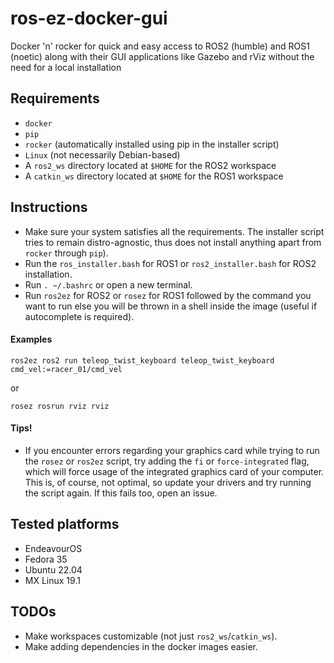 # ros-ez-docker-gui
Docker 'n' rocker for quick and easy access to ROS2 (humble) and ROS1 (noetic) along with their GUI applications like Gazebo and rViz without the need for a local installation

## Requirements

* `docker`
* `pip`
* `rocker` (automatically installed using pip in the installer script)
* `Linux` (not necessarily Debian-based)
* A `ros2_ws` directory located at `$HOME` for the ROS2 workspace
* A `catkin_ws` directory located at `$HOME` for the ROS1 workspace

## Instructions
* Make sure your system satisfies all the requirements. The installer script tries to remain distro-agnostic, thus does not install anything apart from `rocker` through `pip`).
* Run the `ros_installer.bash` for ROS1 or `ros2_installer.bash` for ROS2 installation.
* Run `. ~/.bashrc` or open a new terminal.
* Run `ros2ez` for ROS2 or `rosez` for ROS1 followed by the command you want to run else you will be thrown in a shell inside the image (useful if autocomplete is required).

#### Examples

`ros2ez ros2 run teleop_twist_keyboard teleop_twist_keyboard cmd_vel:=racer_01/cmd_vel`

or

`rosez rosrun rviz rviz`

#### Tips!
* If you encounter errors regarding your graphics card while trying to run the `rosez` or `ros2ez` script, try adding the `fi` or `force-integrated` flag, which will force usage of the integrated graphics card of your computer. This is, of course, not optimal, so update your drivers and try running the script again. If this fails too, open an issue.

## Tested platforms
* EndeavourOS
* Fedora 35
* Ubuntu 22.04
* MX Linux 19.1

## TODOs
* Make workspaces customizable (not just `ros2_ws`/`catkin_ws`).
* Make adding dependencies in the docker images easier.


